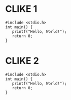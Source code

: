 # CLIKE 1

```clike1
#include <stdio.h>
int main() {
   printf("Hello, World!");
   return 0;
}
```

# CLIKE 2

```clike2
#include <stdio.h>
int main() {
   printf("Hello, World!");
   return 0;
}
```
